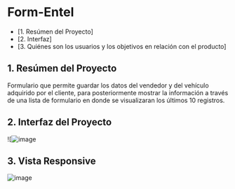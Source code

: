 # Form-Entel
* [1. Resúmen del Proyecto]
* [2. Interfaz]
* [3. Quiénes son los usuarios y los objetivos en relación con el producto]

## 1. Resúmen del Proyecto

Formulario que permite guardar los datos del vendedor y del vehículo adquirido por el cliente, para posteriormente mostrar la información a través de una lista de 
formulario en donde se visualizaran los últimos 10 registros.

## 2. Interfaz del Proyecto
![![image](https://user-images.githubusercontent.com/113813482/227325562-fae86f60-015c-45dc-a183-6598220b82ce.png)

## 3. Vista Responsive 

![image](https://user-images.githubusercontent.com/113813482/227326409-57531a64-4ce5-43a8-abd9-7bd54834f780.png)

